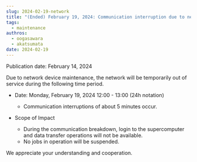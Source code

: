 ```yaml
---
slug: 2024-02-19-network
title: "(Ended) February 19, 2024: Communication interruption due to network device maintenance"
tags:
  - maintenance
authros:
  - oogasawara
  - akatsumata
date: 2024-02-19
---
```


Publication date: February 14, 2024

Due to network device maintenance, the network will be temporarily out of service during the following time period.

- Date: Monday, February 19, 2024 12:00 - 13:00 (24h notation)
  - Communication interruptions of about 5 minutes occur.

- Scope of Impact
  - During the communication breakdown, login to the supercomputer and data transfer operations will not be available.
  - No jobs in operation will be suspended.

We appreciate your understanding and cooperation.
